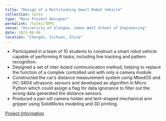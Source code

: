 ```yaml
---
title: "Design of a Multitasking Smart Robot Vehicle"
collection: talks
type: "Main Project Designer"
permalink: /talks/TDPS
venue: "University of Glasgow, James Watt School of Engineering"
date: 2023-06-06
location: "Chengdu, Sichuan, China"
---
```


* Participated in a team of 10 students to construct a smart robot vehicle capable of performing 6 tasks, including line tracking and pattern recognition.
* Designed a set of inter-board communication method, helping to replace the function of a complex controlled unit with only a camera module.
* Constructed the car’s distance measurement system using MbedOS and HC-SR04 ultrasonic sensors and developed an algorithm in Micro Python which could assign a flag for data ignorance to filter out the wrong data generated the distance sensors.
* Produced a pan-silt camera holder and tent-shaped mechanical arm gripper using SolidWorks modeling and 3D printing.

[Project Information](/files/TDPS.pdf)
